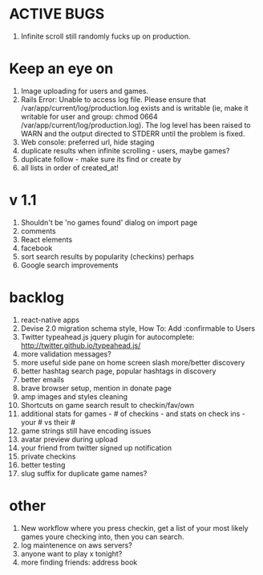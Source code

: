 # ACTIVE BUGS
1. Infinite scroll still randomly fucks up on production.

# Keep an eye on

1. Image uploading for users and games.
1. Rails Error: Unable to access log file. Please ensure that /var/app/current/log/production.log exists and is writable (ie, make it writable for user and group: chmod 0664 /var/app/current/log/production.log). The log level has been raised to WARN and the output directed to STDERR until the problem is fixed.
1. Web console: preferred url, hide staging
1. duplicate results when infinite scrolling - users, maybe games?
1. duplicate follow - make sure its find or create by
1. all lists in order of created_at!

# v 1.1

1. Shouldn't be 'no games found' dialog on import page
1. comments
1. React elements
1. facebook
1. sort search results by popularity (checkins) perhaps
1. Google search improvements

# backlog
1. react-native apps
1. Devise 2.0 migration schema style, How To: Add :confirmable to Users
1. Twitter typeahead.js jquery plugin for autocomplete: http://twitter.github.io/typeahead.js/
1. more validation messages?
1. more useful side pane on home screen slash more/better discovery
1. better hashtag search page, popular hashtags in discovery
1. better emails
1. brave browser setup, mention in donate page
1. amp images and styles cleaning
1. Shortcuts on game search result to checkin/fav/own
1. additional stats for games - # of checkins - and stats on check ins - your # vs their #
1. game strings still have encoding issues
1. avatar preview during upload
1. your friend from twitter signed up notification
1. private checkins
1. better testing
1. slug suffix for duplicate game names?

# other
1. New workflow where you press checkin, get a list of your most likely games youre checking into, then you can search.
1. log maintenence on aws servers?
1. anyone want to play x tonight?
1. more finding friends: address book